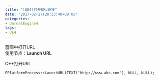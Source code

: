 ```yaml
---
title: "[UE4]打开URL链接"
date: "2017-02-27T20:33:40+08:00"
categories:
- UnrealEngine4
tags:
- UE4
---
```


蓝图中打开URL  
使用节点：**Launch URL**

C++打开URL

    FPlatformProcess::LaunchURL(TEXT("http://www.abc.com"), NULL, NULL);